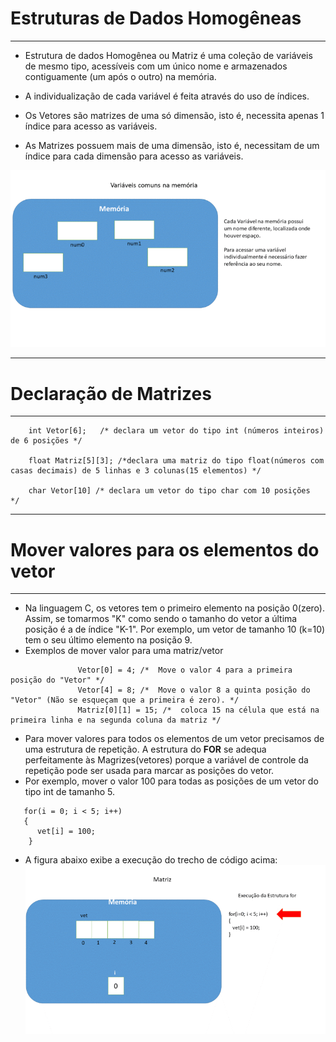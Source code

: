 # Estruturas de Dados Homogêneas
---
+ Estrutura de dados Homogênea ou Matriz é uma coleção de variáveis de mesmo tipo, acessíveis com um único nome e armazenados contiguamente (um após o outro) na memória.

+ A individualização de cada variável é feita através do uso de índices.

+ Os Vetores são matrizes de uma só dimensão, isto é, necessita apenas 1 índice para acesso as variáveis. 

+ As Matrizes possuem mais de uma dimensão, isto é,  necessitam de um índice para cada dimensão para acesso as variáveis. 
 
![programa](/markdowns/vetor.gif)

---
# Declaração de Matrizes
---
        int Vetor[6];   /* declara um vetor do tipo int (números inteiros) de 6 posições */

        float Matriz[5][3]; /*declara uma matriz do tipo float(números com casas decimais) de 5 linhas e 3 colunas(15 elementos) */
        
        char Vetor[10] /* declara um vetor do tipo char com 10 posições  */

---
# Mover valores para os elementos do vetor
---
+ Na linguagem C, os vetores tem o primeiro elemento na posição 0(zero). Assim, se tomarmos "K" como sendo o tamanho do vetor a última posição é a de índice "K-1". Por exemplo, um vetor de tamanho 10 (k=10) tem o seu último elemento na posição 9.
+ Exemplos de mover valor para uma matriz/vetor 
```
               Vetor[0] = 4; /*  Move o valor 4 para a primeira posição do "Vetor" */
               Vetor[4] = 8; /*  Move o valor 8 a quinta posição do "Vetor" (Não se esqueçam que a primeira é zero). */
               Matriz[0][1] = 15; /*  coloca 15 na célula que está na primeira linha e na segunda coluna da matriz */
```
+ Para mover valores para todos os elementos de um vetor precisamos de uma estrutura de repetição. A estrutura do <b>FOR</b> se adequa perfeitamente às Magrizes(vetores) porque a variável de controle da repetição pode ser usada para marcar as posições do vetor.
+ Por exemplo, mover o valor 100 para todas as posições de um vetor do tipo int de tamanho 5.
```
   for(i = 0; i < 5; i++)
   {
      vet[i] = 100;
    }
```
+ A figura abaixo exibe a execução do trecho de código acima:
![programa](/markdowns/movevetor.gif)
